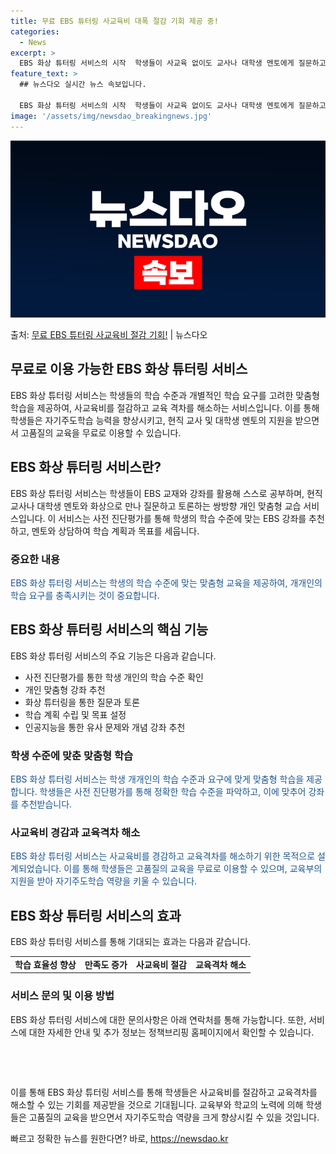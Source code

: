 ```yaml
---
title: 무료 EBS 튜터링 사교육비 대폭 절감 기회 제공 중!
categories:
  - News
excerpt: >
  EBS 화상 튜터링 서비스의 시작  학생들이 사교육 없이도 교사나 대학생 멘토에게 질문하고 함께 토론하며 자…
feature_text: >
  ## 뉴스다오 실시간 뉴스 속보입니다.

  EBS 화상 튜터링 서비스의 시작  학생들이 사교육 없이도 교사나 대학생 멘토에게 질문하고 함께 토론하며 자…
image: '/assets/img/newsdao_breakingnews.jpg'
---
```


![뉴스다오 속보](/assets/img/newsdao_breakingnews.jpg)

<p>출처: <a href="https://newsdao.kr/4471" rel="dofollow">무료 EBS 튜터링 사교육비 절감 기회!</a> | 뉴스다오</p>

<h2>무료로 이용 가능한 EBS 화상 튜터링 서비스</h2>
<p data-ke-size="size16">EBS 화상 튜터링 서비스는 학생들의 학습 수준과 개별적인 학습 요구를 고려한 맞춤형 학습을 제공하여, 사교육비를 절감하고 교육 격차를 해소하는 서비스입니다. 이를 통해 학생들은 자기주도학습 능력을 향상시키고, 현직 교사 및 대학생 멘토의 지원을 받으면서 고품질의 교육을 무료로 이용할 수 있습니다.</p>

<h2 data-ke-size="size26">EBS 화상 튜터링 서비스란?</h2>
<p data-ke-size="size16">EBS 화상 튜터링 서비스는 학생들이 EBS 교재와 강좌를 활용해 스스로 공부하며, 현직 교사나 대학생 멘토와 화상으로 만나 질문하고 토론하는 쌍방향 개인 맞춤형 교습 서비스입니다. 이 서비스는 사전 진단평가를 통해 학생의 학습 수준에 맞는 EBS 강좌를 추천하고, 멘토와 상담하여 학습 계획과 목표를 세웁니다.</p>

<h3>중요한 내용</h3>
<p data-ke-size="size16" style="color: #1a5490;">EBS 화상 튜터링 서비스는 학생의 학습 수준에 맞는 맞춤형 교육을 제공하여, 개개인의 학습 요구를 충족시키는 것이 중요합니다.</p>

<h2 data-ke-size="size26">EBS 화상 튜터링 서비스의 핵심 기능</h2>
<p data-ke-size="size16">EBS 화상 튜터링 서비스의 주요 기능은 다음과 같습니다.</p>
<ul>
  <li>사전 진단평가를 통한 학생 개인의 학습 수준 확인</li>
  <li>개인 맞춤형 강좌 추천</li>
  <li>화상 튜터링을 통한 질문과 토론</li>
  <li>학습 계획 수립 및 목표 설정</li>
  <li>인공지능을 통한 유사 문제와 개념 강좌 추천</li>
</ul>

<h3>학생 수준에 맞춘 맞춤형 학습</h3>
<p data-ke-size="size16" style="color: #1a5490;">EBS 화상 튜터링 서비스는 학생 개개인의 학습 수준과 요구에 맞게 맞춤형 학습을 제공합니다. 학생들은 사전 진단평가를 통해 정확한 학습 수준을 파악하고, 이에 맞추어 강좌를 추천받습니다.</p>

<h3>사교육비 경감과 교육격차 해소</h3>
<p data-ke-size="size16" style="color: #1a5490;">EBS 화상 튜터링 서비스는 사교육비를 경감하고 교육격차를 해소하기 위한 목적으로 설계되었습니다. 이를 통해 학생들은 고품질의 교육을 무료로 이용할 수 있으며, 교육부의 지원을 받아 자기주도학습 역량을 키울 수 있습니다.</p>

<h2 data-ke-size="size26">EBS 화상 튜터링 서비스의 효과</h2>
<p data-ke-size="size16">EBS 화상 튜터링 서비스를 통해 기대되는 효과는 다음과 같습니다.</p>
<table style="width: 100%;">
<tbody>
<tr>
<td style="text-align: center; height: 17px;"><b>학습 효율성 향상</b></td>
<td style="text-align: center; height: 17px;"><b>만족도 증가</b></td>
<td style="text-align: center; height: 17px;"><b>사교육비 절감</b></td>
<td style="text-align: center; height: 17px;"><b>교육격차 해소</b></td>
</tr>
</tbody>
</table>

<h3>서비스 문의 및 이용 방법</h3>
<p data-ke-size="size16">EBS 화상 튜터링 서비스에 대한 문의사항은 아래 연락처를 통해 가능합니다. 또한, 서비스에 대한 자세한 안내 및 추가 정보는 정책브리핑 홈페이지에서 확인할 수 있습니다.</p>

<p data-ke-size="size16">&nbsp;</p>
<p data-ke-size="size16">&nbsp;</p>

<p data-ke-size="size16">이를 통해 EBS 화상 튜터링 서비스를 통해 학생들은 사교육비를 절감하고 교육격차를 해소할 수 있는 기회를 제공받을 것으로 기대됩니다. 교육부와 학교의 노력에 의해 학생들은 고품질의 교육을 받으면서 자기주도학습 역량을 크게 향상시킬 수 있을 것입니다.</p> 

빠르고 정확한 뉴스를 원한다면? 바로, <a href="https://newsdao.kr" rel="dofollow">https://newsdao.kr</a>


    
